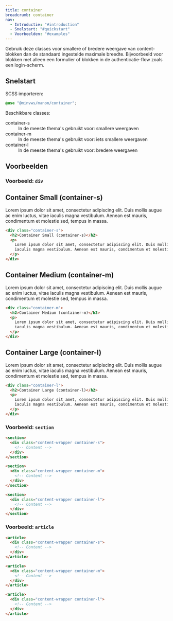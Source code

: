 ```yaml
---
title: container
breadcrumb: container
nav:
  - Introductie: "#introduction"
  - Snelstart: "#quickstart"
  - Voorbeelden: "#examples"
---
```


Gebruik deze classes voor smallere of bredere weergave van content-blokken dan de standaard ingestelde maximale breedte.
Bijvoorbeeld voor blokken met alleen een formulier of blokken in de authenticatie-flow zoals een login-scherm.

<h2 id="quickstart">Snelstart</h2>

SCSS importeren:

```scss
@use "@minvws/manon/container";
```

Beschikbare classes:

<dl>
  <div>
    <dt>container-s</dt>
    <dd>In de meeste thema's gebruikt voor: smallere weergaven</dd>
  </div>

  <div>
    <dt>container-m</dt>
    <dd>In de meeste thema's gebruikt voor: iets smallere weergaven</dd>
  </div>

  <div>
    <dt>container-l</dt>
    <dd>In de meeste thema's gebruikt voor: bredere weergaven</dd>
  </div>
</dl>

<h2 id="examples">Voorbeelden</h2>

### Voorbeeld: `div`

<div class="container-s">
  <h2>Container Small (container-s)</h2>
  <p>
    Lorem ipsum dolor sit amet, consectetur adipiscing elit. Duis mollis augue ac enim
    luctus, vitae iaculis magna vestibulum. Aenean est mauris, condimentum et molestie
    sed, tempus in massa.
  </p>
</div>

```html
<div class="container-s">
  <h2>Container Small (container-s)</h2>
  <p>
    Lorem ipsum dolor sit amet, consectetur adipiscing elit. Duis mollis augue ac enim luctus, vitae
    iaculis magna vestibulum. Aenean est mauris, condimentum et molestie sed, tempus in massa.
  </p>
</div>
```

<div class="container-m">
  <h2>Container Medium (container-m)</h2>
  <p>
    Lorem ipsum dolor sit amet, consectetur adipiscing elit. Duis mollis augue ac enim
    luctus, vitae iaculis magna vestibulum. Aenean est mauris, condimentum et molestie
    sed, tempus in massa.
  </p>
</div>

```html
<div class="container-m">
  <h2>Container Medium (container-m)</h2>
  <p>
    Lorem ipsum dolor sit amet, consectetur adipiscing elit. Duis mollis augue ac enim luctus, vitae
    iaculis magna vestibulum. Aenean est mauris, condimentum et molestie sed, tempus in massa.
  </p>
</div>
```

<div class="container-l">
  <h2>Container Large (container-l)</h2>
  <p>
    Lorem ipsum dolor sit amet, consectetur adipiscing elit. Duis mollis augue ac enim
    luctus, vitae iaculis magna vestibulum. Aenean est mauris, condimentum et molestie
    sed, tempus in massa.
  </p>
</div>

```html
<div class="container-l">
  <h2>Container Large (container-l)</h2>
  <p>
    Lorem ipsum dolor sit amet, consectetur adipiscing elit. Duis mollis augue ac enim luctus, vitae
    iaculis magna vestibulum. Aenean est mauris, condimentum et molestie sed, tempus in massa.
  </p>
</div>
```

### Voorbeeld: `section`

```html
<section>
  <div class="content-wrapper container-s">
    <!-- Content -->
  </div>
</section>

<section>
  <div class="content-wrapper container-m">
    <!-- Content -->
  </div>
</section>

<section>
  <div class="content-wrapper container-l">
    <!-- Content -->
  </div>
</section>
```

### Voorbeeld: `article`

```html
<article>
  <div class="content-wrapper container-s">
    <!-- Content -->
  </div>
</article>

<article>
  <div class="content-wrapper container-m">
    <!-- Content -->
  </div>
</article>

<article>
  <div class="content-wrapper container-l">
    <!-- Content -->
  </div>
</article>
```
